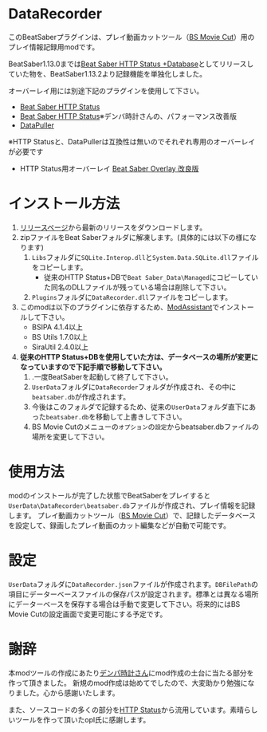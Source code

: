 # DataRecorder
このBeatSaberプラグインは、プレイ動画カットツール（[BS Movie Cut](https://github.com/rynan4818/bs-movie-cut)）用のプレイ情報記録用modです。

BeatSaber1.13.0までは[Beat Saber HTTP Status +Database](https://github.com/rynan4818/beatsaber-http-status-db)としてリリースしていた物を、BeatSaber1.13.2より記録機能を単独化しました。

オーバーレイ用には別途下記のプラグインを使用して下さい。
- [Beat Saber HTTP Status](https://github.com/opl-/beatsaber-http-status)
- [Beat Saber HTTP Status](https://github.com/denpadokei/beatsaber-http-status)※デンバ時計さんの、パフォーマンス改善版
- [DataPuller](https://github.com/kOFReadie/BSDataPuller)

※HTTP Statusと、DataPullerは互換性は無いのでそれぞれ専用のオーバーレイが必要です
- HTTP Status用オーバーレイ [Beat Saber Overlay 改良版](https://github.com/rynan4818/beat-saber-overlay)

# インストール方法

1. [リリースページ](https://github.com/rynan4818/DataRecorder/releases)から最新のリリースをダウンロードします。
2. zipファイルをBeat Saberフォルダに解凍します。(具体的には以下の様になります)
    1. `Libs`フォルダに`SQLite.Interop.dll`と`System.Data.SQLite.dll`ファイルをコピーします。
        - 従来のHTTP Status+DBで`Beat Saber_Data\Managed`にコピーしていた同名のDLLファイルが残っている場合は削除して下さい。
    2. `Plugins`フォルダに`DataRecorder.dll`ファイルをコピーします。
3. このmodは以下のプラグインに依存するため、[ModAssistant](https://github.com/Assistant/ModAssistant)でインストールして下さい。
    - BSIPA 4.1.4以上
    - BS Utils 1.7.0以上
    - SiraUtil 2.4.0以上
4. **従来のHTTP Status+DBを使用していた方は、データベースの場所が変更になっていますので下記手順で移動して下さい。**
    1. .一度BeatSaberを起動して終了して下さい。
    2. `UserData`フォルダに`DataRecorder`フォルダが作成され、その中に`beatsaber.db`が作成されます。
    3. 今後はこのフォルダで記録するため、従来の`UserData`フォルダ直下にあった`beatsaber.db`を移動して上書きして下さい。
    4. BS Movie Cutのメニューの`オプション`の`設定`からbeatsaber.dbファイルの場所を変更して下さい。
# 使用方法
modのインストールが完了した状態でBeatSaberをプレイすると`UserData\DataRecorder\beatsaber.db`ファイルが作成され、プレイ情報を記録します。
プレイ動画カットツール（[BS Movie Cut](https://github.com/rynan4818/bs-movie-cut)）で、記録したデータベースを設定して、録画したプレイ動画のカット編集などが自動で可能です。
# 設定
`UserData`フォルダに`DataRecorder.json`ファイルが作成されます。`DBFilePath`の項目にデーターベースファイルの保存パスが設定されます。標準とは異なる場所にデーターベースを保存する場合は手動で変更して下さい。将来的にはBS Movie Cutの設定画面で変更可能にする予定です。
# 謝辞
本modツールの作成にあたり[デンパ時計さん](https://github.com/denpadokei)にmod作成の土台に当たる部分を作って頂きました。
新規のmod作成は始めてでしたので、大変助かり勉強になりました。心から感謝いたします。

また、ソースコードの多くの部分を[HTTP Status](https://github.com/opl-/beatsaber-http-status)から流用しています。素晴らしいツールを作って頂いたopl氏に感謝します。
